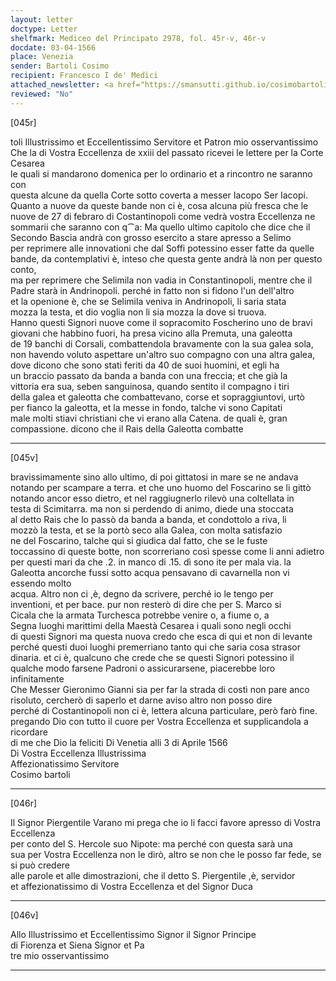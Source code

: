 ```yaml
---
layout: letter
doctype: Letter
shelfmark: Mediceo del Principato 2978, fol. 45r-v, 46r-v
docdate: 03-04-1566
place: Venezia
sender: Bartoli Cosimo
recipient: Francesco I de' Medici
attached_newsletter: <a href="https://smansutti.github.io/cosimobartoli/texts/3079_169/">3079_169</a>
reviewed: "No"
---
```


[045r]  
  
  
toli Illustrissimo et Eccellentissimo Servitore et Patron mio osservantissimo  
Che la di Vostra Eccellenza de xxiii del passato ricevei le lettere per la Corte Cesarea  
le quali si mandarono domenica per lo ordinario et a rincontro ne saranno con  
questa alcune da quella Corte sotto coverta a messer Iacopo Ser Iacopi.  
Quanto a nuove da queste bande non ci è, cosa alcuna più fresca che le  
nuove de 27 di febraro di Costantinopoli come vedrà vostra Eccellenza ne  
sommarii che saranno con q⁀a: Ma quello ultimo capitolo che dice che il  
Secondo Bascia andrà con grosso esercito a stare apresso a Selimo  
per reprimere alle innovationi che dal Soffi potessino esser fatte da quelle  
bande, da contemplativi è, inteso che questa gente andrà là non per questo conto,  
ma per reprimere che Selimila non vadia in Constantinopoli, mentre che il  
Padre starà in Andrinopoli. perché in fatto non si fidono l'un dell'altro  
et la openione è, che se Selimila veniva in Andrinopoli, li saria stata  
mozza la testa, et dio voglia non li sia mozza la dove si truova.  
Hanno questi Signori nuove come il sopracomito Foscherino uno de bravi  
giovani che habbino fuori, ha presa vicino alla Premuta, una galeotta  
de 19 banchi di Corsali, combattendola bravamente con la sua galea sola,  
non havendo voluto aspettare un'altro suo compagno con una altra galea,  
dove dicono che sono stati feriti da 40 de suoi huomini, et egli ha  
un braccio passato da banda a banda con una freccia; et che già la  
vittoria era sua, seben sanguinosa, quando sentito il compagno i tiri  
della galea et galeotta che combattevano, corse et sopraggiuntovi, urtò  
per fianco la galeotta, et la messe in fondo, talche vi sono Capitati  
male molti stiavi christiani che vi erano alla Catena. de quali è, gran  
compassione. dicono che il Rais della Galeotta combatte  
  
---  

[045v]  
  
  
bravissimamente sino allo ultimo, di poi gittatosi in mare se ne andava  
notando per scampare a terra. et che uno huomo del Foscarino se li gittò  
notando ancor esso dietro, et nel raggiugnerlo rilevò una coltellata in  
testa di Scimitarra. ma non si perdendo di animo, diede una stoccata  
al detto Rais che lo passò da banda a banda, et condottolo a riva, li  
mozzò la testa, et se la portò seco alla Galea, con molta satisfazio  
ne del Foscarino, talche qui si giudica dal fatto, che se le fuste  
toccassino di queste botte, non scorreriano così spesse come li anni adietro  
per questi mari da che .2. in manco di .15. dì sono ite per mala via. la  
Galeotta ancorche fussi sotto acqua pensavano di cavarnella non vi essendo molto  
acqua. Altro non ci ,è, degno da scrivere, perché io le tengo per  
inventioni, et per bace. pur non resterò di dire che per S. Marco si  
Cicala che la armata Turchesca potrebbe venire o, a fiume o, a  
Segna luoghi marittimi della Maestà Cesarea i quali sono negli occhi  
di questi Signori ma questa nuova credo che esca di qui et non di levante  
perché questi duoi luoghi premerriano tanto qui che saria cosa strasor  
dinaria. et ci è, qualcuno che crede che se questi Signori potessino il  
qualche modo farsene Padroni o assicurarsene, piacerebbe loro  
infinitamente  
Che Messer Gieronimo Gianni sia per far la strada di costì non pare anco  
risoluto, cercherò di saperlo et darne aviso altro non posso dire  
perché di Costantinopoli non ci è, lettera alcuna particulare, però farò fine.  
pregando Dio con tutto il cuore per Vostra Eccellenza et supplicandola a ricordare  
di me che Dio la feliciti Di Venetia alli 3 di Aprile 1566  
Di Vostra Eccellenza Illustrissima  
Affezionatissimo Servitore  
Cosimo bartoli  
  
---  

[046r]  
  
  
Il Signor Piergentile Varano mi prega che io li facci favore apresso di Vostra Eccellenza  
per conto del S. Hercole suo Nipote: ma perché con questa sarà una  
sua per Vostra Eccellenza non le dirò, altro se non che le posso far fede, se si può credere  
alle parole et alle dimostrazioni, che il detto S. Piergentile ,è, servidor  
et affezionatissimo di Vostra Eccellenza et del Signor Duca  
  
---  

[046v]  
  
  
Allo Illustrissimo et Eccellentissimo Signor il Signor Principe  
di Fiorenza et Siena Signor et Pa  
tre mio osservantissimo  
  
---  

